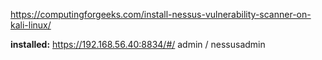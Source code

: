 
https://computingforgeeks.com/install-nessus-vulnerability-scanner-on-kali-linux/

**installed:**
https://192.168.56.40:8834/#/
admin / nessusadmin



